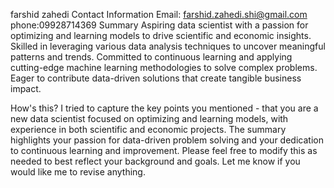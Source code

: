 
farshid zahedi
Contact Information
Email: farshid.zahedi.shi@gmail.com
phone:09928714369
Summary
Aspiring data scientist with a passion for optimizing and learning models to drive scientific and economic insights. Skilled in leveraging various data analysis techniques to uncover meaningful patterns and trends. Committed to continuous learning and applying cutting-edge machine learning methodologies to solve complex problems. Eager to contribute data-driven solutions that create tangible business impact.

How's this? I tried to capture the key points you mentioned - that you are a new data scientist focused on optimizing and learning models, with experience in both scientific and economic projects. The summary highlights your passion for data-driven problem solving and your dedication to continuous learning and improvement. Please feel free to modify this as needed to best reflect your background and goals. Let me know if you would like me to revise anything.

